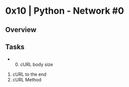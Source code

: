 # 0x10 | Python - Network #0

## Overview


## Tasks
- 0. cURL body size
1. cURL to the end
2. cURL Method
